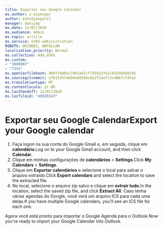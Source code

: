 ```yaml
---
title: Exportar seu Google Calendar
ms.author: v-aiyengar
author: AshaIyengar21
manager: dansimp
ms.date: 12/07/2020
ms.audience: Admin
ms.topic: article
ms.service: o365-administration
ROBOTS: NOINDEX, NOFOLLOW
localization_priority: Normal
ms.collection: Adm_O365
ms.custom:
- "3800007"
- "7354"
ms.openlocfilehash: 409f34d01c7d81a81cf7594237e2c0163bdd8c85
ms.sourcegitcommit: a7b15357abb6e802bbc8a2f2aefc5c4867c74fa2
ms.translationtype: MT
ms.contentlocale: pt-BR
ms.lasthandoff: 12/07/2020
ms.locfileid: "49585543"
---
```

# <a name="export-your-google-calendar"></a><span data-ttu-id="aa333-102">Exportar seu Google Calendar</span><span class="sxs-lookup"><span data-stu-id="aa333-102">Export your Google calendar</span></span>

1. <span data-ttu-id="aa333-103">Faça logon na sua conta do Google Gmail e, em seguida, clique em **calendário**.</span><span class="sxs-lookup"><span data-stu-id="aa333-103">Log on to your Google Gmail account, and then click **Calendar**.</span></span>
1. <span data-ttu-id="aa333-104">Clique em minhas configurações de **calendários**  >  **Settings**.</span><span class="sxs-lookup"><span data-stu-id="aa333-104">Click **My Calendars** > **Settings**.</span></span>
1. <span data-ttu-id="aa333-105">Clique em **Exportar calendários** e selecione o local para salvar o arquivo extraído.</span><span class="sxs-lookup"><span data-stu-id="aa333-105">Click **Export calendars** and select the location to save the extracted file.</span></span>
1. <span data-ttu-id="aa333-106">No local, selecione o arquivo zip salvo e clique em **extrair tudo**.</span><span class="sxs-lookup"><span data-stu-id="aa333-106">In the location, select the saved zip file, and click **Extract All**.</span></span>
   <span data-ttu-id="aa333-107">Caso tenha várias agendas do Google, você verá um arquivo ICS para cada uma delas.</span><span class="sxs-lookup"><span data-stu-id="aa333-107">If you have multiple Google calendars, you'll see an ICS file for each one.</span></span>

<span data-ttu-id="aa333-108">Agora você está pronto para importar o Google Agenda para o Outlook.</span><span class="sxs-lookup"><span data-stu-id="aa333-108">Now you're ready to import your Google Calendar into Outlook.</span></span>